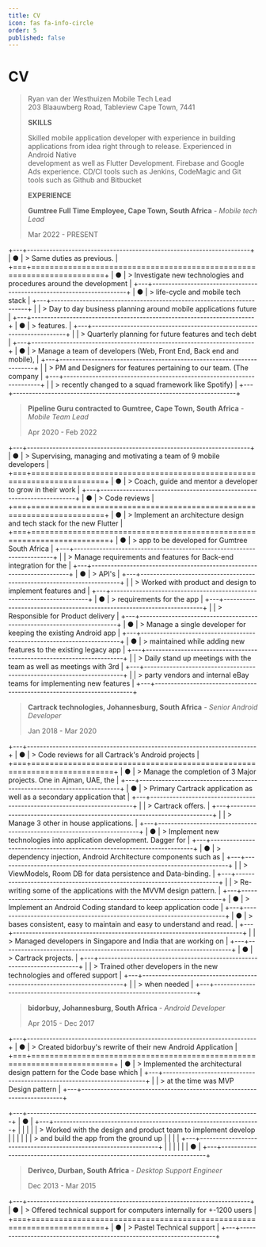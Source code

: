 ```yaml
---
title: CV
icon: fas fa-info-circle
order: 5
published: false
---
```

# CV
> Ryan van der Westhuizen Mobile Tech Lead\
> 203 Blaauwberg Road, Tableview
> Cape Town, 7441
>
> **SKILLS**
>
> Skilled mobile application developer with experience in building
> applications from idea right through to release. Experienced in
> Android Native\
> development as well as Flutter Development. Firebase and Google Ads
> experience. CD/CI tools such as Jenkins, CodeMagic and Git tools such
> as Github and Bitbucket
>
> **EXPERIENCE**
>
> **Gumtree Full Time Employee, Cape Town, South Africa** *- Mobile tech
> Lead*
>
> Mar 2022 - PRESENT

+---+----------------------------------------------------------------------+
| ● | > Same duties as previous.                                           |
+===+======================================================================+
| ● | > Investigate new technologies and procedures around the development |
+---+----------------------------------------------------------------------+
| ● | > life-cycle and mobile tech stack                                   |
+---+----------------------------------------------------------------------+
|   | > Day to day business planning around mobile applications future     |
+---+----------------------------------------------------------------------+
| ● | > features.                                                          |
+---+----------------------------------------------------------------------+
|   | > Quarterly planning for future features and tech debt               |
+---+----------------------------------------------------------------------+
| ● | > Manage a team of developers (Web, Front End, Back end and mobile), |
+---+----------------------------------------------------------------------+
|   | > PM and Designers for features pertaining to our team. (The company |
+---+----------------------------------------------------------------------+
|   | > recently changed to a squad framework like Spotify)                |
+---+----------------------------------------------------------------------+
>
> **Pipeline Guru contracted to Gumtree, Cape Town, South Africa**
> *-Mobile Team Lead*
>
> Apr 2020 - Feb 2022

+---+----------------------------------------------------------------------+
| ● | > Supervising, managing and motivating a team of 9 mobile developers |
+===+======================================================================+
| ● | > Coach, guide and mentor a developer to grow in their work          |
+---+----------------------------------------------------------------------+
| ● | > Code reviews                                                       |
+===+======================================================================+
| ● | > Implement an architecture design and tech stack for the new Flutter |
+===+=======================================================================+
| ● | > app to be developed for Gumtree South Africa                        |
+---+-----------------------------------------------------------------------+
|   | > Manage requirements and features for Back-end integration for the   |
+---+-----------------------------------------------------------------------+
| ● | > API's                                                               |
+---+-----------------------------------------------------------------------+
|   | > Worked with product and design to implement features and            |
+---+-----------------------------------------------------------------------+
| ● | > requirements for the app                                            |
+---+-----------------------------------------------------------------------+
|   | > Responsible for Product delivery                                    |
+---+-----------------------------------------------------------------------+
| ● | > Manage a single developer for keeping the existing Android app      |
+---+-----------------------------------------------------------------------+
| ● | > maintained while adding new features to the existing legacy app     |
+---+-----------------------------------------------------------------------+
|   | > Daily stand up meetings with the team as well as meetings with 3rd  |
+---+-----------------------------------------------------------------------+
|   | > party vendors and internal eBay teams for implementing new features |
+---+-----------------------------------------------------------------------+
> **Cartrack technologies, Johannesburg, South Africa** *- Senior
> Android Developer*
>
> Jan 2018 - Mar 2020

+---+------------------------------------------------------------------------+
| ● | > Code reviews for all Cartrack\'s Android projects                    |
+===+========================================================================+
| ● | > Manage the completion of 3 Major projects. One in Ajman, UAE, the    |
+---+------------------------------------------------------------------------+
| ● | > Primary Cartrack application as well as a secondary application that |
+---+------------------------------------------------------------------------+
|   | > Cartrack oﬀers.                                                      |
+---+------------------------------------------------------------------------+
|   | > Manage 3 other in house applications.                                |
+---+------------------------------------------------------------------------+
| ● | > Implement new technologies into application development. Dagger for  |
+---+------------------------------------------------------------------------+
| ● | > dependency injection, Android Architecture components such as        |
+---+------------------------------------------------------------------------+
|   | > ViewModels, Room DB for data persistence and Data-binding.           |
+---+------------------------------------------------------------------------+
|   | > Re-writing some of the applications with the MVVM design pattern.    |
+---+------------------------------------------------------------------------+
| ● | > Implement an Android Coding standard to keep application code        |
+---+------------------------------------------------------------------------+
| ● | > bases consistent, easy to maintain and easy to understand and read.  |
+---+------------------------------------------------------------------------+
|   | > Managed developers in Singapore and India that are working on        |
+---+------------------------------------------------------------------------+
| ● | > Cartrack projects.                                                   |
+---+------------------------------------------------------------------------+
|   | > Trained other developers in the new technologies and oﬀered support  |
+---+------------------------------------------------------------------------+
|   | > when needed                                                          |
+---+------------------------------------------------------------------------+
>
> **bidorbuy, Johannesburg, South Africa** *- Android Developer*
>
> Apr 2015 - Dec 2017

+---+------------------------------------------------------------------------+
| ● | > Created bidorbuy\'s rewrite of their new Android Application         |
+===+========================================================================+
| ● | > Implemented the architectural design pattern for the Code base which |
+---+------------------------------------------------------------------------+
|   | > at the time was MVP Design pattern                                   |
+---+------------------------------------------------------------------------+

+---+-------------------------------------------------------------------------+
| ● | +---+-----------------------------------------------------------------+ |
|   | |   | > Worked with the design and product team to implement develop  | |
|   | |   | > and build the app from the ground up                          | |
|   | +---+-----------------------------------------------------------------+ |
|   |                                                                         |
|   | ●                                                                       |
+---+-------------------------------------------------------------------------+
>
> **Derivco, Durban, South Africa** *- Desktop Support Engineer*
>
> Dec 2013 - Mar 2015

+---+----------------------------------------------------------------------+
| ● | > Oﬀered technical support for computers internally for +-1200 users |
+===+======================================================================+
| ● | > Pastel Technical support                                           |
+---+----------------------------------------------------------------------+
